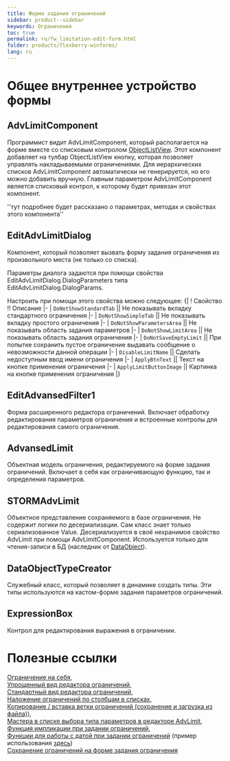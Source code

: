```yaml
---
title: Форма задания ограничений
sidebar: product--sidebar
keywords: Ограничения
toc: true
permalink: ru/fw_limitation-edit-form.html
folder: products/flexberry-winforms/
lang: ru
---
```


# Общее внутреннее устройство формы
## AdvLimitComponent

Программист видит AdvLimitComponent, который располагается на форме вместе со списковым контролом [ObjectListView](object-list-view.html). Этот компонент добавляет на тулбар ObjectListView кнопку, которая позволяет управлять накладываемыми ограничениями. Для иерархических списков AdvLimitComponent автоматически не генерируется, но его можно добавить вручную. Главным параметром AdvLimitComponent является списковый контрол, к которому будет привязан этот компонент.

''тут подробнее будет рассказано о параметрах, методах и свойствах этого компонента''

## EditAdvLimitDialog

Компонент, который позволяет вызвать форму задания ограничения из произвольного места (не только со списка).

Параметры диалога задаются при помощи свойства EditAdvLimitDialog.DialogParameters типа EditAdvLimitDialog.DialogParams.

Настроить при помощи этого свойства можно следующее:
{|
! Свойство !! Описание
|-
| `DoNotShowStandardTab` || Не показывать вкладку стандартного ограничения
|-
| `DoNotShowSimpleTab` || Не показывать вкладку простого ограничения
|-
| `DoNotShowParametersArea` || Не показывать область задания параметров
|-
| `DoNotShowLimitArea` || Не показывать область задания ограничения
|-
| `DoNotSaveEmptyLimit` || При попытке сохранить пустое ограничение выдавать сообщение о невозможности данной операции
|-
| `DisableLimitName` || Сделать недоступным ввод имени ограничения
|-
| `ApplyBtnText` || Текст на кнопке применения ограничения
|-
| `ApplyLimitButtonImage` || Картинка на кнопке применения ограничения
|}


## EditAdvansedFilter1

Форма расширенного редактора ограничений. Включает обработку редактирования параметров ограничения и встроенные контролы для редактирования самого ограничения.

## AdvansedLimit

Объектная модель ограничения, редактируемого на форме задания ограничений. Включает в себя как ограничивающую функцию, так и определения параметров.

## STORMAdvLimit

Объектное представление сохраняемого в базе ограничения. Не содержит логики по десериализации. Сам класс знает только сериализованное Value. Десериализуется в своё нехранимое свойство AdvLimit при помощи AdvLimitComponent. Используется только для чтения-записи в БД (наследник от [DataObject](fo_dataobject.html)).

## DataObjectTypeCreator

Служебный класс, который позволяет в динамике создать типы. Эти типы используются на кастом-форме задания параметров ограничений.

## ExpressionBox

Контрол для редактирования выражения в ограничении.

# Полезные ссылки

[Ограничение на себя](self-limit.html), <BR>
[Упрощенный вид редактора ограничений](limit-editor-simple-view.html), <BR>
[Стандартный вид редактора ограничений](standart-view-limits-editor.html), <BR>
[Наложение ограничений по столбцам в списках](nalozhenie-ogranichenij-po-stolbcam-v-spiskah.html), <BR>
[Копирование / вставка ветки ограничений (сохранение и загрузка из файла))](copy--paste-branch--limitation-preservation-and-load-of-file.html), <BR>
[Мастера в списке выбора типа параметров в редакторе AdvLimit](masters-in-list-selection-type-parameters-in--adv-limit.html),<BR>
[Функция импликации при задании ограничений](implication-in-limits.html),<BR>
[Функции для работы с датой при задании ограничений](date-time-funtions-in-limits.html) (пример использования [здесь](date-limits--standart-view.html))<BR>
[Сохранение ограничений на форме задания ограничения](fo_adv-limit-function-serialization.html)

